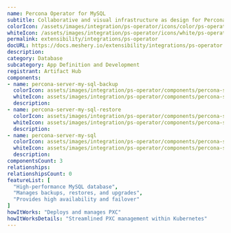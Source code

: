 ```yaml
---
name: Percona Operator for MySQL
subtitle: Collaborative and visual infrastructure as design for Percona Operator for MySQL
colorIcon: /assets/images/integration/ps-operator/icons/color/ps-operator-color.svg
whiteIcon: /assets/images/integration/ps-operator/icons/white/ps-operator-white.svg
permalink: extensibility/integrations/ps-operator
docURL: https://docs.meshery.io/extensibility/integrations/ps-operator
description: 
category: Database
subcategory: App Definition and Development
registrant: Artifact Hub
components: 
- name: percona-server-my-sql-backup
  colorIcon: assets/images/integration/ps-operator/components/percona-server-my-sql-backup/icons/color/percona-server-my-sql-backup-color.svg
  whiteIcon: assets/images/integration/ps-operator/components/percona-server-my-sql-backup/icons/white/percona-server-my-sql-backup-white.svg
  description: 
- name: percona-server-my-sql-restore
  colorIcon: assets/images/integration/ps-operator/components/percona-server-my-sql-restore/icons/color/percona-server-my-sql-restore-color.svg
  whiteIcon: assets/images/integration/ps-operator/components/percona-server-my-sql-restore/icons/white/percona-server-my-sql-restore-white.svg
  description: 
- name: percona-server-my-sql
  colorIcon: assets/images/integration/ps-operator/components/percona-server-my-sql/icons/color/percona-server-my-sql-color.svg
  whiteIcon: assets/images/integration/ps-operator/components/percona-server-my-sql/icons/white/percona-server-my-sql-white.svg
  description: 
componentsCount: 3
relationships: 
relationshipsCount: 0
featureList: [
  "High-performance MySQL database",
  "Manages backups, restores, and upgrades",
  "Provides high availability and failover"
]
howItWorks: "Deploys and manages PXC"
howItWorksDetails: "Streamlined PXC management within Kubernetes"
---
```


